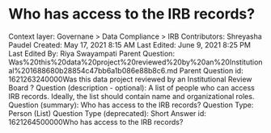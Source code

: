 # Who has access to the IRB records?

Context layer: Governane > Data Compliance > IRB
Contributors: Shreyasha Paudel
Created: May 17, 2021 8:15 AM
Last Edited: June 9, 2021 8:25 PM
Last Edited By: Riya Swayampati
Parent Question: Was%20this%20data%20project%20reviewed%20by%20an%20Institutional%201688680b28854c47bb6a1b086e88b8c6.md
Parent Question id: 1621263240000Was this data project reviewed by an Institutional Review Board ?
Question (description - optional): A list of people who can access IRB records. Ideally, the list should contain name and organizational roles.
Question (summary): Who has access to the IRB records?
Question Type: Person (List)
Question Type (deprecated): Short Answer
id: 1621264500000Who has access to the IRB records?